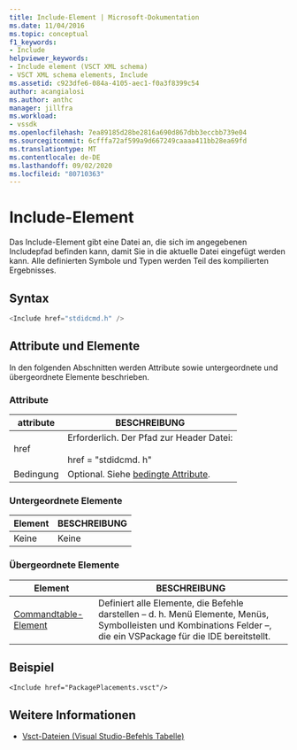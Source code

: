 ```yaml
---
title: Include-Element | Microsoft-Dokumentation
ms.date: 11/04/2016
ms.topic: conceptual
f1_keywords:
- Include
helpviewer_keywords:
- Include element (VSCT XML schema)
- VSCT XML schema elements, Include
ms.assetid: c923dfe6-084a-4105-aec1-f0a3f8399c54
author: acangialosi
ms.author: anthc
manager: jillfra
ms.workload:
- vssdk
ms.openlocfilehash: 7ea89185d28be2816a690d867dbb3eccbb739e04
ms.sourcegitcommit: 6cfffa72af599a9d667249caaaa411bb28ea69fd
ms.translationtype: MT
ms.contentlocale: de-DE
ms.lasthandoff: 09/02/2020
ms.locfileid: "80710363"
---
```

# <a name="include-element"></a>Include-Element
Das Include-Element gibt eine Datei an, die sich im angegebenen Includepfad befinden kann, damit Sie in die aktuelle Datei eingefügt werden kann.  Alle definierten Symbole und Typen werden Teil des kompilierten Ergebnisses.

## <a name="syntax"></a>Syntax

```csharp
<Include href="stdidcmd.h" />
```

## <a name="attributes-and-elements"></a>Attribute und Elemente
 In den folgenden Abschnitten werden Attribute sowie untergeordnete und übergeordnete Elemente beschrieben.

### <a name="attributes"></a>Attribute

|attribute|BESCHREIBUNG|
|---------------|-----------------|
|href|Erforderlich. Der Pfad zur Header Datei:<br /><br /> href = "stdidcmd. h"|
|Bedingung|Optional. Siehe [bedingte Attribute](../extensibility/vsct-xml-schema-conditional-attributes.md).|

### <a name="child-elements"></a>Untergeordnete Elemente

|Element|BESCHREIBUNG|
|-------------|-----------------|
|Keine|Keine|

### <a name="parent-elements"></a>Übergeordnete Elemente

|Element|BESCHREIBUNG|
|-------------|-----------------|
|[Commandtable-Element](../extensibility/commandtable-element.md)|Definiert alle Elemente, die Befehle darstellen – d. h. Menü Elemente, Menüs, Symbolleisten und Kombinations Felder –, die ein VSPackage für die IDE bereitstellt.|

## <a name="example"></a>Beispiel

```
<Include href="PackagePlacements.vsct"/>
```

## <a name="see-also"></a>Weitere Informationen
- [Vsct-Dateien (Visual Studio-Befehls Tabelle)](../extensibility/internals/visual-studio-command-table-dot-vsct-files.md)
